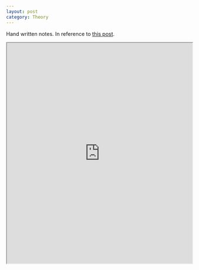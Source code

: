 ```yaml
---
layout: post
category: Theory
---
```


Hand written notes. In reference to [this post](https://www.solver.com/optimization-problem-types-linear-and-quadratic-programming).

<iframe src="https://nik-pitts/machinelearning601/master/_assets/2024-07-16-optimization-problem-types.pdf" width="100%" height="600px"></iframe>

